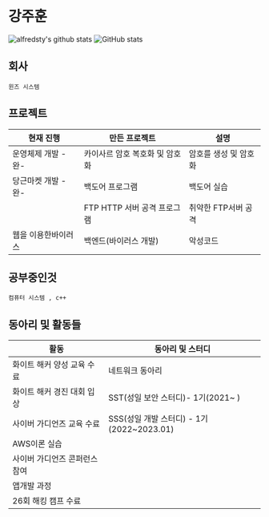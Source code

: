 
# 강주훈

![alfredsty's github stats](https://github-readme-stats.vercel.app/api/top-langs/?username=rkdwngns&show_icons=true&hide_border=true&title_color=004386&icon_color=004386&layout=compact)
 ![GitHub stats](https://github-readme-stats.vercel.app/api?username=rkdwngns&&show_icons=true&theme=codeSTACKr)
 
 ## 회사
    윈즈 시스템
## 프로젝트
|현재 진행|만든 프로젝트|설명|
|------|---|---|
|운영체제 개발 -완- |카이사르 암호 복호화 및 암호화|암호를 생성 및 암호화|
|당근마켓 개발 -완- |백도어 프로그램|백도어 실습|
||FTP HTTP 서버 공격 프로그램|취약한 FTP서버 공격|
|웹을 이용한바이러스|백엔드(바이러스 개발)|악성코드|

## 공부중인것
    컴퓨터 시스템 , c++

## 동아리 및 활동들
|활동|동아리 및 스터디|
|------|---|
|화이트 해커 양성 교육 수료|네트워크 동아리|
|화이트 해커 경진 대회 입상|SST(성일 보안 스터디)- 1기(2021~ )|
|사이버 가디언즈 교육 수료|SSS(성일 개발 스터디) - 1기(2022~2023.01)|
 |AWS이론 실습||
  |사이버 가디언즈 콘퍼런스 참여||
|앱개발 과정||
|26회 해킹 캠프 수료||
